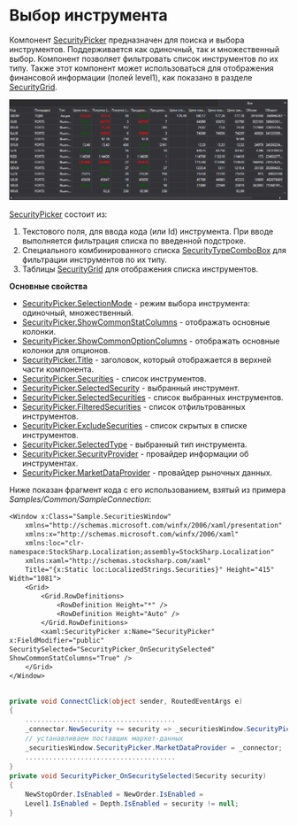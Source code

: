 # Выбор инструмента

Компонент [SecurityPicker](xref:StockSharp.Xaml.SecurityPicker) предназначен для поиска и выбора инструментов. Поддерживается как одиночный, так и множественный выбор. Компонент позволяет фильтровать список инструментов по их типу. Также этот компонент может использоваться для отображения финансовой информации (полей level1), как показано в разделе [SecurityGrid](table.md). 

![GUI SecurityPicker2](../../../../images/gui_securitypicker2.png)

[SecurityPicker](xref:StockSharp.Xaml.SecurityPicker) состоит из: 

1. Текстового поля, для ввода кода (или Id) инструмента. При вводе выполняется фильтрация списка по введенной подстроке.
2. Специального комбинированного списка [SecurityTypeComboBox](xref:StockSharp.Xaml.SecurityTypeComboBox) для фильтрации инструментов по их типу.
3. Таблицы [SecurityGrid](xref:StockSharp.Xaml.SecurityGrid) для отображения списка инструментов.

**Основные свойства**

- [SecurityPicker.SelectionMode](xref:StockSharp.Xaml.SecurityPicker.SelectionMode) \- режим выбора инструмента: одиночный, множественный.
- [SecurityPicker.ShowCommonStatColumns](xref:StockSharp.Xaml.SecurityPicker.ShowCommonStatColumns) \- отображать основные колонки.
- [SecurityPicker.ShowCommonOptionColumns](xref:StockSharp.Xaml.SecurityPicker.ShowCommonOptionColumns) \- отображать основные колонки для опционов.
- [SecurityPicker.Title](xref:StockSharp.Xaml.SecurityPicker.Title) \- заголовок, который отображается в верхней части компонента.
- [SecurityPicker.Securities](xref:StockSharp.Xaml.SecurityPicker.Securities) \- список инструментов.
- [SecurityPicker.SelectedSecurity](xref:StockSharp.Xaml.SecurityPicker.SelectedSecurity) \- выбранный инструмент.
- [SecurityPicker.SelectedSecurities](xref:StockSharp.Xaml.SecurityPicker.SelectedSecurities) \- список выбранных инструментов.
- [SecurityPicker.FilteredSecurities](xref:StockSharp.Xaml.SecurityPicker.FilteredSecurities) \- список отфильтрованных инструментов.
- [SecurityPicker.ExcludeSecurities](xref:StockSharp.Xaml.SecurityPicker.ExcludeSecurities) \- список скрытых в списке инструментов.
- [SecurityPicker.SelectedType](xref:StockSharp.Xaml.SecurityPicker.SelectedType) \- выбранный тип инструмента.
- [SecurityPicker.SecurityProvider](xref:StockSharp.Xaml.SecurityPicker.SecurityProvider) \- провайдер информации об инструментах.
- [SecurityPicker.MarketDataProvider](xref:StockSharp.Xaml.SecurityPicker.MarketDataProvider) \- провайдер рыночных данных.

Ниже показан фрагмент кода с его использованием, взятый из примера *Samples\/Common\/SampleConnection*: 

```xaml
<Window x:Class="Sample.SecuritiesWindow"
	xmlns="http://schemas.microsoft.com/winfx/2006/xaml/presentation"
	xmlns:x="http://schemas.microsoft.com/winfx/2006/xaml"
	xmlns:loc="clr-namespace:StockSharp.Localization;assembly=StockSharp.Localization"
	xmlns:xaml="http://schemas.stocksharp.com/xaml"
	Title="{x:Static loc:LocalizedStrings.Securities}" Height="415" Width="1081">
	<Grid>
		<Grid.RowDefinitions>
			<RowDefinition Height="*" />
			<RowDefinition Height="Auto" />
		</Grid.RowDefinitions>
		<xaml:SecurityPicker x:Name="SecurityPicker" x:FieldModifier="public" SecuritySelected="SecurityPicker_OnSecuritySelected" ShowCommonStatColumns="True" />
	</Grid>
</Window>
	  	
```
```cs
private void ConnectClick(object sender, RoutedEventArgs e)
{
	......................................
	_connector.NewSecurity += security => _securitiesWindow.SecurityPicker.Securities.Add(security);
	// устанавливаем поставщик маркет-данных
	_securitiesWindow.SecurityPicker.MarketDataProvider = _connector;
	......................................
}
private void SecurityPicker_OnSecuritySelected(Security security)
{
	NewStopOrder.IsEnabled = NewOrder.IsEnabled =
	Level1.IsEnabled = Depth.IsEnabled = security != null;
}
```
